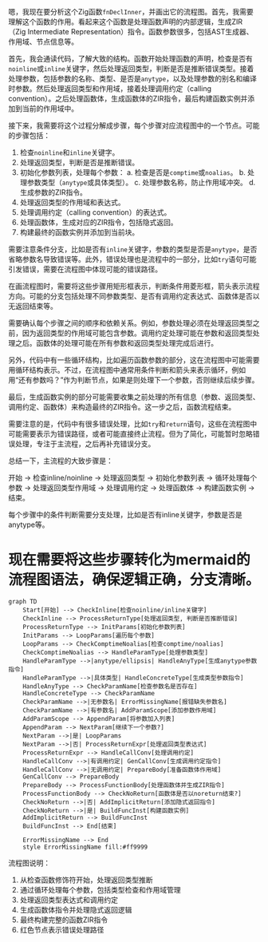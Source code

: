 嗯，我现在要分析这个Zig函数`fnDeclInner`，并画出它的流程图。首先，我需要理解这个函数的作用。看起来这个函数是处理函数声明的内部逻辑，生成ZIR（Zig Intermediate Representation）指令。函数参数很多，包括AST生成器、作用域、节点信息等。

首先，我会通读代码，了解大致的结构。函数开始处理函数的声明，检查是否有`noinline`或`inline`关键字，然后处理返回类型，判断是否是推断错误类型。接着处理参数，包括参数的名称、类型、是否是`anytype`，以及处理参数的别名和编译时参数。然后处理返回类型和作用域，接着处理调用约定（calling convention）。之后处理函数体，生成函数体的ZIR指令，最后构建函数实例并添加到当前的作用域中。

接下来，我需要将这个过程分解成步骤，每个步骤对应流程图中的一个节点。可能的步骤包括：

1. 检查`noinline`和`inline`关键字。
2. 处理返回类型，判断是否是推断错误。
3. 初始化参数列表，处理每个参数：
   a. 检查是否是`comptime`或`noalias`。
   b. 处理参数类型（`anytype`或具体类型）。
   c. 处理参数名称，防止作用域冲突。
   d. 生成参数的ZIR指令。
4. 处理返回类型的作用域和表达式。
5. 处理调用约定（calling convention）的表达式。
6. 处理函数体，生成对应的ZIR指令，包括隐式返回。
7. 构建最终的函数实例并添加到当前块。

需要注意条件分支，比如是否有`inline`关键字，参数的类型是否是`anytype`，是否省略参数名导致错误等。此外，错误处理也是流程中的一部分，比如`try`语句可能引发错误，需要在流程图中体现可能的错误路径。

在画流程图时，需要将这些步骤用矩形框表示，判断条件用菱形框，箭头表示流程方向。可能的分支包括处理不同参数类型、是否有调用约定表达式、函数体是否以无返回结束等。

需要确认每个步骤之间的顺序和依赖关系。例如，参数处理必须在处理返回类型之前，因为返回类型的作用域可能包含参数。调用约定处理可能在参数和返回类型处理之后。函数体的处理可能在所有参数和返回类型处理完成后进行。

另外，代码中有一些循环结构，比如遍历函数参数的部分，这在流程图中可能需要用循环结构表示。不过，在流程图中通常用条件判断和箭头来表示循环，例如用“还有参数吗？”作为判断节点，如果是则处理下一个参数，否则继续后续步骤。

最后，生成函数实例的部分可能需要收集之前处理的所有信息（参数、返回类型、调用约定、函数体）来构造最终的ZIR指令。这一步之后，函数流程结束。

需要注意的是，代码中有很多错误处理，比如`try`和`return`语句，这些在流程图中可能需要表示为错误路径，或者可能直接终止流程。但为了简化，可能暂时忽略错误处理，专注于主流程，之后再补充错误分支。

总结一下，主流程的大致步骤是：

开始 -> 检查inline/noinline -> 处理返回类型 -> 初始化参数列表 -> 循环处理每个参数 -> 处理返回类型作用域 -> 处理调用约定 -> 处理函数体 -> 构建函数实例 -> 结束。

每个步骤中的条件判断需要分支处理，比如是否有inline关键字，参数是否是anytype等。

现在需要将这些步骤转化为mermaid的流程图语法，确保逻辑正确，分支清晰。
================================================
```mermaid
graph TD
    Start[开始] --> CheckInline[检查noinline/inline关键字]
    CheckInline --> ProcessReturnType[处理返回类型, 判断是否推断错误]
    ProcessReturnType --> InitParams[初始化参数列表]
    InitParams --> LoopParams[遍历每个参数]
    LoopParams --> CheckComptimeNoalias[检查comptime/noalias]
    CheckComptimeNoalias --> HandleParamType[处理参数类型]
    HandleParamType -->|anytype/ellipsis| HandleAnyType[生成anytype参数指令]
    HandleParamType -->|具体类型| HandleConcreteType[生成类型参数指令]
    HandleAnyType --> CheckParamName[检查参数名是否存在]
    HandleConcreteType --> CheckParamName
    CheckParamName -->|无参数名| ErrorMissingName[报错缺失参数名]
    CheckParamName -->|有参数名| AddParamScope[添加参数作用域]
    AddParamScope --> AppendParam[将参数加入列表]
    AppendParam --> NextParam[继续下一个参数?]
    NextParam -->|是| LoopParams
    NextParam -->|否| ProcessReturnExpr[处理返回类型表达式]
    ProcessReturnExpr --> HandleCallConv[处理调用约定]
    HandleCallConv -->|有调用约定| GenCallConv[生成调用约定指令]
    HandleCallConv -->|无调用约定| PrepareBody[准备函数体作用域]
    GenCallConv --> PrepareBody
    PrepareBody --> ProcessFunctionBody[处理函数体并生成ZIR指令]
    ProcessFunctionBody --> CheckNoReturn[函数体是否以noreturn结束?]
    CheckNoReturn -->|否| AddImplicitReturn[添加隐式返回指令]
    CheckNoReturn -->|是| BuildFuncInst[构建函数实例]
    AddImplicitReturn --> BuildFuncInst
    BuildFuncInst --> End[结束]
    
    ErrorMissingName --> End
    style ErrorMissingName fill:#ff9999
``` 

流程图说明：
1. 从检查函数修饰符开始，处理返回类型推断
2. 通过循环处理每个参数，包括类型检查和作用域管理
3. 处理返回类型表达式和调用约定
4. 生成函数体指令并处理隐式返回逻辑
5. 最终构建完整的函数ZIR指令
6. 红色节点表示错误处理路径